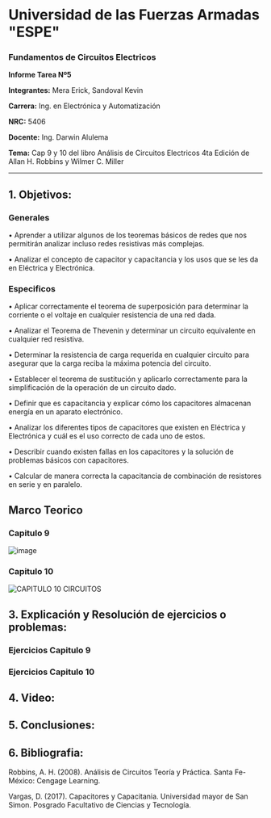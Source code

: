 # Universidad de las Fuerzas Armadas "ESPE" 

### Fundamentos de Circuitos Electricos

**Informe Tarea Nº5**

**Integrantes:** Mera Erick, Sandoval Kevin

**Carrera:** Ing. en Electrónica y Automatización 

**NRC:** 5406

**Docente:** Ing. Darwin Alulema

**Tema:**  Cap 9 y 10 del libro Análisis de Circuitos Electricos 4ta Edición de Allan H. Robbins y Wilmer C. Miller

-------------------------------------------------------------------------------------------------------------------------------------------------------

## 1. Objetivos: 

### Generales
•	Aprender a utilizar algunos de los teoremas básicos de redes que nos permitirán analizar incluso redes resistivas más complejas.

•	Analizar el concepto de capacitor y capacitancia y los usos que se les da en Eléctrica y Electrónica. 

### Especificos

•	Aplicar correctamente el teorema de superposición para determinar la corriente o el voltaje en cualquier resistencia de una red dada.

•	Analizar el Teorema de Thevenin y determinar un circuito equivalente en cualquier red resistiva. 

•	Determinar la resistencia de carga requerida en cualquier circuito para asegurar que la carga reciba la máxima potencia del circuito. 

•	Establecer el teorema de sustitución y aplicarlo correctamente para la simplificación de la operación de un circuito dado. 

•	Definir que es capacitancia y explicar cómo los capacitores almacenan energía en un aparato electrónico. 

•	Analizar los diferentes tipos de capacitores que existen en Eléctrica y Electrónica y cuál es el uso correcto de cada uno de estos. 

•	Describir cuando existen fallas en los capacitores y la solución de problemas básicos con capacitores. 

•	Calcular de manera correcta la capacitancia de combinación de resistores en serie y en paralelo. 

## Marco Teorico

### Capitulo 9 

![image](https://user-images.githubusercontent.com/85208164/126088468-1a6e9274-bf2d-4623-825d-3f1efcbdddb1.png)

### Capitulo 10 

![CAPITULO 10 CIRCUITOS ](https://user-images.githubusercontent.com/84588860/126078100-3df548d0-01cf-43db-9d72-162399347701.jpeg)

## 3. Explicación y Resolución de ejercicios o problemas: 


### Ejercicios Capitulo 9 

### Ejercicios Capitulo 10 


## 4. Video: 

## 5. Conclusiones: 

## 6. Bibliografia: 

Robbins, A. H. (2008). Análisis de Circuitos Teoría y Práctica. Santa Fe-México: Cengage Learning.

Vargas, D. (2017). Capacitores y Capacitania. Universidad mayor de San Simon. Posgrado Facultativo de Ciencias y Tecnología.

